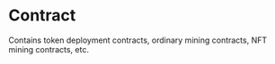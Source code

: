 # Contract
Contains token deployment contracts, ordinary mining contracts, NFT mining contracts, etc.
